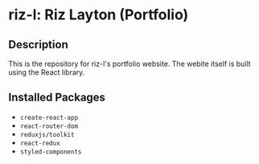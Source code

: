 # riz-l: Riz Layton (Portfolio)

## Description

This is the repository for riz-l's portfolio website. The webite itself is built using the React library.

## Installed Packages

- `create-react-app`
- `react-router-dom`
- `reduxjs/toolkit`
- `react-redux`
- `styled-components`
